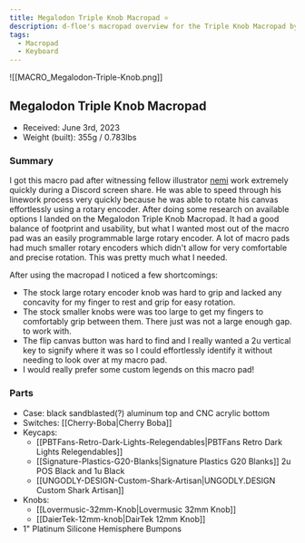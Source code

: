 ```yaml
---
title: Megalodon Triple Knob Macropad ⭐
description: d-floe's macropad overview for the Triple Knob Macropad by Megalodon
tags:
  - Macropad
  - Keyboard
---
```


![[MACRO_Megalodon-Triple-Knob.png]]

## Megalodon Triple Knob Macropad

- Received: June 3rd, 2023
- Weight (built): 355g / 0.783lbs

### Summary

I got this macro pad after witnessing fellow illustrator [nemi](https://twitter.com/nemmmiii) work extremely quickly during a Discord screen share. He was able to speed through his linework process very quickly because he was able to rotate his canvas effortlessly using a rotary encoder. After doing some research on available options I landed on the Megalodon Triple Knob Macropad. It had a good balance of footprint and usability, but what I wanted most out of the macro pad was an easily programmable large rotary encoder. A lot of macro pads had much smaller rotary encoders which didn't allow for very comfortable and precise rotation. This was pretty much what I needed.

After using the macropad I noticed a few shortcomings:

- The stock large rotary encoder knob was hard to grip and lacked any concavity for my finger to rest and grip for easy rotation.
- The stock smaller knobs were was too large to get my fingers to comfortably grip between them. There just was not a large enough gap. to work with.
- The flip canvas button was hard to find and I really wanted a 2u vertical key to signify where it was so I could effortlessly identify it without needing to look over at my macro pad.
- I would really prefer some custom legends on this macro pad!

### Parts

- Case: black sandblasted(?) aluminum top and CNC acrylic bottom
- Switches: [[Cherry-Boba|Cherry Boba]]
- Keycaps:
    - [[PBTFans-Retro-Dark-Lights-Relegendables|PBTFans Retro Dark Lights Relegendables]]
    - [[Signature-Plastics-G20-Blanks|Signature Plastics G20 Blanks]] 2u POS Black and 1u Black
    - [[UNGODLY-DESIGN-Custom-Shark-Artisan|UNGODLY.DESIGN Custom Shark Artisan]]
- Knobs:
    - [[Lovermusic-32mm-Knob|Lovermusic 32mm Knob]]
    - [[DaierTek-12mm-knob|DairTek 12mm Knob]]
- 1" Platinum Silicone Hemisphere Bumpons
